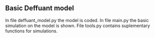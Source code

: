 ## Basic Deffuant model
In file deffuant_model.py the model is coded.
In file main.py the basic simulation on the model is shown. File tools.py contains suplementary functions for simulations.
